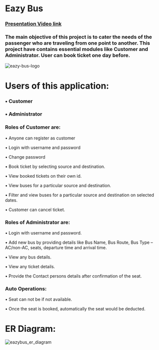 # Eazy Bus

<h3> <a href="https://drive.google.com/file/d/1nLJm-MjeW6s_TiEJ7NTuBMivBDPSBPql/view?usp=sharing"> Presentation Video link </a> </h3>

<h3> The main objective of this project is to cater the needs of the passenger who are traveling from one point to another. This project have contains essential modules like Customer and Administrator. User can book ticket one day before. </h3>

![eazy-bus-logo](https://user-images.githubusercontent.com/107456964/212841080-7b8bd832-e66c-4836-8496-a31ca45d7b1b.png)

# Users of this application:

<h3> • Customer </h3>

<h3> • Administrator </h3>

<h3> Roles of Customer are: </h3>

• Anyone can register as customer

• Login with username and password

• Change password

• Book ticket by selecting source and destination.

• View booked tickets on their own id.

• View buses for a particular source and destination.

• Filter and view buses for a particular source and destination on selected dates.

• Customer can cancel ticket.

<h3> Roles of Administrator are: </h3>

• Login with username and password.

• Add new bus by providing details like Bus Name, Bus Route, Bus Type –AC/non-AC, seats, departure time and arrival time.

• View any bus details.

• View any ticket details.

• Provide the Contact persons details after confirmation of the seat.

<h3> Auto Operations: </h3>

• Seat can not be if not available.

• Once the seat is booked, automatically the seat would be deducted.

# ER Diagram:

![eazybus_er_diagram](https://user-images.githubusercontent.com/107456964/222445879-8b8bb189-eab5-49f7-a3ea-720c451c4478.png)
